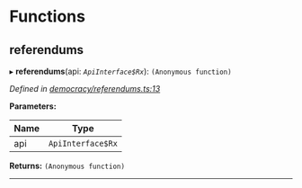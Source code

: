 

# Functions

<a id="referendums"></a>

##  referendums

▸ **referendums**(api: *`ApiInterface$Rx`*): `(Anonymous function)`

*Defined in [democracy/referendums.ts:13](https://github.com/polkadot-js/api/blob/a3e421f/packages/api-derive/src/democracy/referendums.ts#L13)*

**Parameters:**

| Name | Type |
| ------ | ------ |
| api | `ApiInterface$Rx` |

**Returns:** `(Anonymous function)`

___

